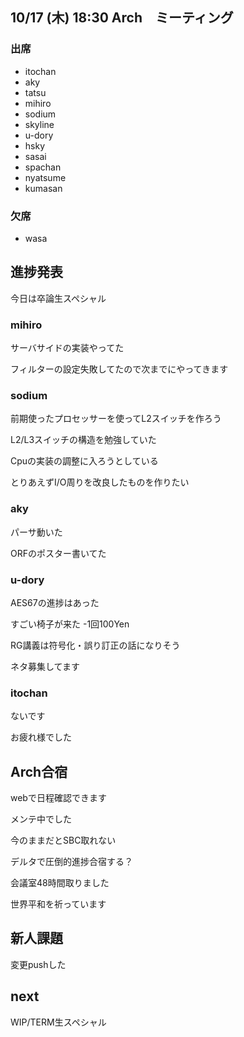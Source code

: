 ## 10/17 (木) 18:30 Arch　ミーティング

### 出席

- itochan
- aky
- tatsu
- mihiro
- sodium
- skyline
- u-dory
- hsky
- sasai
- spachan
- nyatsume
- kumasan
### 欠席

- wasa


## 進捗発表

今日は卒論生スペシャル

### mihiro

サーバサイドの実装やってた

フィルターの設定失敗してたので次までにやってきます

### sodium

前期使ったプロセッサーを使ってL2スイッチを作ろう

L2/L3スイッチの構造を勉強していた

Cpuの実装の調整に入ろうとしている

とりあえずI/O周りを改良したものを作りたい

### aky

パーサ動いた

ORFのポスター書いてた

### u-dory

AES67の進捗はあった

すごい椅子が来た
 -1回100Yen

 RG講義は符号化・誤り訂正の話になりそう

 ネタ募集してます

### itochan

ないです

お疲れ様でした

## Arch合宿

webで日程確認できます

メンテ中でした

今のままだとSBC取れない

デルタで圧倒的進捗合宿する？

会議室48時間取りました

世界平和を祈っています

## 新人課題

変更pushした

## next

WIP/TERM生スペシャル
